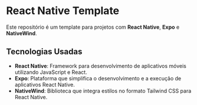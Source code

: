# React Native Template

Este repositório é um template para projetos com **React Native**, **Expo** e **NativeWind**.

## Tecnologias Usadas

- **React Native**: Framework para desenvolvimento de aplicativos móveis utilizando JavaScript e React.
- **Expo**: Plataforma que simplifica o desenvolvimento e a execução de aplicativos React Native.
- **NativeWind**: Biblioteca que integra estilos no formato Tailwind CSS para React Native.
